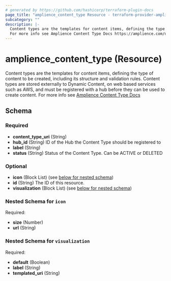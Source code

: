 ```yaml
---
# generated by https://github.com/hashicorp/terraform-plugin-docs
page_title: "amplience_content_type Resource - terraform-provider-amplience"
subcategory: ""
description: |-
  Content types are the templates for content items, defining the type of content to be created, including its structure and validation rules. Content types are stored externally to Dynamic Content, on web based services such as AWS, and must be registered with a hub before they can be used to create content.
  For more info see Amplience Content Type Docs https://amplience.com/docs/integration/workingwithcontenttypes.html
---
```


# amplience_content_type (Resource)

Content types are the templates for content items, defining the type of content to be created, including its structure and validation rules. Content types are stored externally to Dynamic Content, on web based services such as AWS, and must be registered with a hub before they can be used to create content.
For more info see [Amplience Content Type Docs](https://amplience.com/docs/integration/workingwithcontenttypes.html)



<!-- schema generated by tfplugindocs -->
## Schema

### Required

- **content_type_uri** (String)
- **hub_id** (String) ID of the Hub the Content Type should be registered to
- **label** (String)
- **status** (String) Status of the Content Type. Can be ACTIVE or DELETED

### Optional

- **icon** (Block List) (see [below for nested schema](#nestedblock--icon))
- **id** (String) The ID of this resource.
- **visualization** (Block List) (see [below for nested schema](#nestedblock--visualization))

<a id="nestedblock--icon"></a>
### Nested Schema for `icon`

Required:

- **size** (Number)
- **url** (String)


<a id="nestedblock--visualization"></a>
### Nested Schema for `visualization`

Required:

- **default** (Boolean)
- **label** (String)
- **templated_uri** (String)


